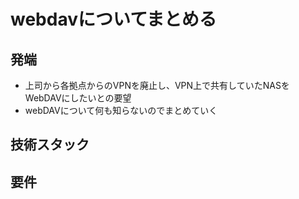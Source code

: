 # webdavについてまとめる

## 発端
- 上司から各拠点からのVPNを廃止し、VPN上で共有していたNASをWebDAVにしたいとの要望
- webDAVについて何も知らないのでまとめていく

## 技術スタック

## 要件
